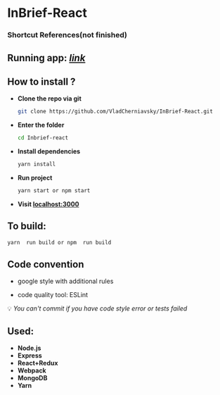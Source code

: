 # InBrief-React

### Shortcut References(not finished)


## Running app: *[link](http://inbriefreact-vladcherniavsky.c9users.io/home)*


## How to install ?
 
* **Clone the repo via git**
    ```bash 
    git clone https://github.com/VladCherniavsky/InBrief-React.git
    ```
* **Enter the folder**
     ```bash
     cd Inbrief-react
     ```
* **Install dependencies**
     ```bash
     yarn install 
     ```
* **Run project**
    ```bash
    yarn start or npm start
    ```
* **Visit [localhost:3000](localhost:3000)**


## To build: 

```bash
yarn  run build or npm  run build
```

## Code convention

* google style with additional rules

* code quality tool: ESLint

:bulb:  *You can\'t commit if you have code style error  or tests failed*


## Used: 

* **Node.js**
* **Express**
* **React+Redux**
* **Webpack**
* **MongoDB**
* **Yarn**



